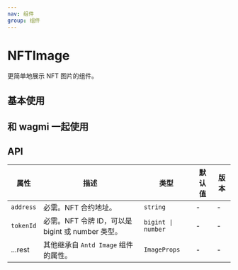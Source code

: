 ```yaml
---
nav: 组件
group: 组件
---
```


# NFTImage

更简单地展示 NFT 图片的组件。

## 基本使用

<code src="./demos/simple.tsx"></code>

## 和 wagmi 一起使用

<code src="./demos/wagmi.tsx"></code>

## API

| 属性 | 描述 | 类型 | 默认值 | 版本 |
| --- | --- | --- | --- | --- |
| `address` | 必需。NFT 合约地址。 | `string` | - | - |
| `tokenId` | 必需。NFT 令牌 ID，可以是 bigint 或 number 类型。 | `bigint \| number` | - | - |
| ...rest | 其他继承自 `Antd Image` 组件的属性。 | `ImageProps` | - | - |
